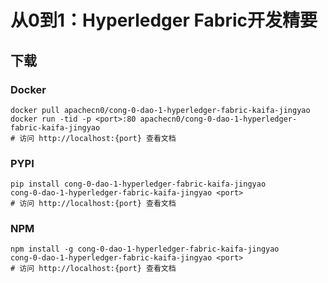 # 从0到1：Hyperledger Fabric开发精要

## 下载

### Docker

```
docker pull apachecn0/cong-0-dao-1-hyperledger-fabric-kaifa-jingyao
docker run -tid -p <port>:80 apachecn0/cong-0-dao-1-hyperledger-fabric-kaifa-jingyao
# 访问 http://localhost:{port} 查看文档
```

### PYPI

```
pip install cong-0-dao-1-hyperledger-fabric-kaifa-jingyao
cong-0-dao-1-hyperledger-fabric-kaifa-jingyao <port>
# 访问 http://localhost:{port} 查看文档
```

### NPM

```
npm install -g cong-0-dao-1-hyperledger-fabric-kaifa-jingyao
cong-0-dao-1-hyperledger-fabric-kaifa-jingyao <port>
# 访问 http://localhost:{port} 查看文档
```